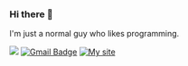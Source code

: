 ### Hi there 👋

I'm just a normal guy who likes programming.

[<img src="https://img.shields.io/badge/linkedin-%230077B5.svg?&style=for-the-badge&logo=linkedin&logoColor=white" />](https://www.linkedin.com/in/matheus-sousa-de-jesus/)
[![Gmail Badge](https://img.shields.io/badge/Gmail-D14836?style=for-the-badge&logo=gmail&logoColor=white)](mailto:matheuss.jesus2017@gmail.com)
[![My site](https://img.shields.io/badge/-SITE-084C61?style=flat-square&link=mailto:https://mytionbr.github.io/matheussj/)](https://mytionbr.github.io/matheussj/)

